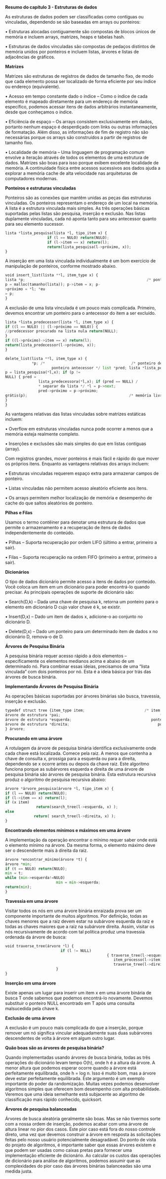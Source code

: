 **Resumo do capítulo 3 - Estruturas de dados**

As estruturas de dados podem ser classificadas como contíguas ou vinculadas, dependendo se são baseadas em arrays ou ponteiros:

• Estruturas alocadas contiguamente são compostas de blocos únicos de memória e incluem arrays, matrizes, heaps e tabelas hash.

• Estruturas de dados vinculadas são compostas de pedaços distintos de memória unidos por ponteiros e incluem listas, árvores e listas de adjacências de gráficos.

**Matrizes**

Matrizes são estruturas de registros de dados de tamanho fixo, de modo que cada elemento possa ser localizado de forma eficiente por seu índice ou endereço (equivalente).

• Acesso em tempo constante dado o índice – Como o índice de cada elemento é mapeado diretamente para um endereço de memória específico, podemos acessar itens de dados arbitrários instantaneamente, desde que conheçamos o índice.

• Eficiência de espaço – Os arrays consistem exclusivamente em dados, portanto nenhum espaço é desperdiçado com links ou outras informações de formatação. Além disso, as informações de fim de registro não são necessárias porque os arrays são construídos a partir de registros de tamanho fixo.

• Localidade de memória – Uma linguagem de programação comum envolve a iteração através de todos os elementos de uma estrutura de dados. Matrizes são boas para isso porque exibem excelente localidade de memória. A continuidade física entre acessos sucessivos aos dados ajuda a explorar a memória cache de alta velocidade nas arquiteturas de computadores modernas.

**Ponteiros e estruturas vinculadas**

Ponteiros são as conexões que mantêm unidas as peças das estruturas vinculadas. Os ponteiros representam o endereço de um local na memória.
A lista é a estrutura vinculada mais simples. As três operações básicas suportadas pelas listas são pesquisa, inserção e exclusão. Nas listas duplamente vinculadas, cada nó aponta tanto para seu antecessor quanto para seu elemento sucessor.

```python
lista *lista_pesquisa(lista *l, tipo_item x) {
                   if (l == NULO) return(NULO);
                   if (l->item == x) return(l);
                   return(lista_pesquisa(l->próximo, x));
}
   ```

A inserção em uma lista vinculada individualmente é um bom exercício de manipulação de ponteiros, conforme mostrado abaixo.

```python
void insert_list(lista **l, item_type x) {
lista *p;                                                       /* ponteiro temporário */
p = malloc(tamanho(lista)); p->item = x; p-
>próximo = *l; *eu
= p;
}
```
A exclusão de uma lista vinculada é um pouco mais complicada. Primeiro, devemos encontrar um ponteiro para o antecessor do item a ser excluído.

```python
lista *lista_predecessor(lista *l, item_type x) {
if ((l == NULO) || (l->próximo == NULO)) {
//predecessor procurado na lista nula return(NULL);
}
if ((l->próximo)->item == x) return(l);
return(lista_predecessor(l->próximo, x));
}
```

```python
delete_list(lista **l, item_type x) {
            *p; /*                                       /* ponteiro de item */ lista
                     ponteiro antecessor */ list *pred; lista *lista_pesquisa(), *lista_predecessora();
p = lista_pesquisa(*l,x); if (p !=
NULL) { pred =
               lista_predecessora(*l,x); if (pred == NULL) /
               * separar da lista */ *l = p->next;
               pred->próximo = p->próximo;
grátis(p);                                              /* memória livre usada pelo nó */
}
}
```

As vantagens relativas das listas vinculadas sobre matrizes estáticas incluem:

• Overflow em estruturas vinculadas nunca pode ocorrer a menos que a memória esteja realmente completo.

• Inserções e exclusões são mais simples do que em listas contíguas (array).

Com registros grandes, mover ponteiros é mais fácil e rápido do que mover os próprios itens.
Enquanto as vantagens relativas dos arrays incluem:

• Estruturas vinculadas requerem espaço extra para armazenar campos de ponteiro.

• Listas vinculadas não permitem acesso aleatório eficiente aos itens.

• Os arrays permitem melhor localização de memória e desempenho de cache do que saltos aleatórios de ponteiro.

**Pilhas e Filas**

Usamos o termo contêiner para denotar uma estrutura de dados que permite o armazenamento e a recuperação de itens de dados independentemente do conteúdo.

• Pilhas – Suporta recuperação por ordem LIFO (último a entrar, primeiro a sair).

• Filas – Suporta recuperação na ordem FIFO (primeiro a entrar, primeiro a sair).

**Dicionários**

O tipo de dados dicionário permite acesso a itens de dados por conteúdo. Você coloca um item em um dicionário para poder encontrá-lo quando precisar.
As principais operações de suporte de dicionário são:

• Search(D,k) – Dada uma chave de pesquisa k, retorna um ponteiro para o elemento em dicionário D cujo valor chave é k, se existir.

• Insert(D,x) – Dado um item de dados x, adicione-o ao conjunto no dicionário D.

• Delete(D,x) – Dado um ponteiro para um determinado item de dados x no dicionário D, remova-o de D.

**Árvores de Pesquisa Binária**

A pesquisa binária requer acesso rápido a dois elementos – especificamente os elementos medianos acima e abaixo de um determinado nó. Para combinar essas ideias, precisamos de uma “lista vinculada” com dois ponteiros por nó. Esta é a ideia básica por trás das árvores de busca binária.

**Implementando Árvores de Pesquisa Binária**

As operações básicas suportadas por árvores binárias são busca, travessia, inserção e exclusão.

```python
typedef struct tree {item_type item;                           /* item de dados */ /
árvore de estrutura *pai;                                             * ponteiro para o pai */ /*
árvore de estrutura *esquerda;                                    ponteiro para o filho esquerdo */ /*
árvore de estrutura *direita;                                        ponteiro para o filho direito */
} árvore;
```

**Procurando em uma árvore**

A rotulagem da árvore de pesquisa binária identifica exclusivamente onde cada chave está localizada. Comece pela raiz. A menos que contenha a chave de consulta x, prossiga para a esquerda ou para a direita, dependendo se x ocorre antes ou depois da chave raiz. Este algoritmo funciona porque as subárvores esquerda e direita de uma árvore de pesquisa binária são árvores de pesquisa binária. Esta estrutura recursiva produz o algoritmo de pesquisa recursiva abaixo:

```python
árvore *árvore_pesquisa(árvore *l, tipo_item x) {
if (l == NULO) return(NULO);
if (l->item == x) return(l);
if (x item) 
              return(search_tree(l->esquerda, x) );
else
             return( search_tree(l->direita, x) );
}
```

**Encontrando elementos mínimos e máximos em uma árvore**

A implementação da operação encontrar o mínimo requer saber onde está o elemento mínimo na árvore. Da mesma forma, o elemento máximo deve ser o descendente mais à direita da raiz.

```python
árvore *encontrar_mínimo(árvore *t) {
árvore *min;                                                            /* ponteiro para o mínimo */
if (t == NULO) return(NULO);
min = t; 
while (min->esquerda!=NULO)
                       min = min->esquerda;
return(min);
}
```

**Travessia em uma árvore**

Visitar todos os nós em uma árvore binária enraizada prova ser um componente importante de muitos algoritmos. Por definição, todas as chaves menores que a raiz devem estar na subárvore esquerda da raiz e todas as chaves maiores que a raiz na subárvore direita. Assim, visitar os nós recursivamente de acordo com tal política produz uma travessia ordenada da árvore de busca:

```python
void traverse_tree(árvore *l) {
                         if (l != NULL)
                                              { traverse_tree(l->esquerda); 
                                                 item_processo(l->item); 
                                                 traverse_tree(l->direita);
                       }
}
```

**Inserção em uma árvore**

Existe apenas um lugar para inserir um item x em uma árvore binária de busca T onde sabemos que podemos encontrá-lo novamente. Devemos substituir o ponteiro NULL encontrado em T após uma consulta malsucedida pela chave k.

**Exclusão de uma árvore**

A exclusão é um pouco mais complicada do que a inserção, porque remover um nó significa vincular adequadamente suas duas subárvores descendentes de volta à árvore em algum outro lugar.

**Quão boas são as árvores de pesquisa binária?**

Quando implementadas usando árvores de busca binária, todas as três operações do dicionário levam tempo O(h), onde h é a altura da árvore. A menor altura que podemos esperar ocorre quando a árvore está perfeitamente equilibrada, onde h = log n. Isso é muito bom, mas a árvore deve estar perfeitamente equilibrada.
Este argumento é um exemplo importante do poder da randomização. Muitas vezes podemos desenvolver algoritmos simples que oferecem bom desempenho com alta probabilidade. Veremos que uma ideia semelhante está subjacente ao algoritmo de classificação mais rápido conhecido, quicksort.

**Árvores de pesquisa balanceadas**

Árvores de busca aleatória geralmente são boas. Mas se não tivermos sorte com a nossa ordem de inserção, podemos acabar com uma árvore de altura linear no pior dos casos. Este pior caso está fora do nosso controle direto, uma vez que devemos construir a árvore em resposta às solicitações feitas pelo nosso usuário potencialmente desagradável.
Do ponto de vista do projeto de algoritmos, é importante saber que essas árvores existem e que podem ser usadas como caixas pretas para fornecer uma implementação eficiente de dicionário. Ao calcular os custos das operações de dicionário para análise de algoritmos, podemos assumir que as complexidades do pior caso das árvores binárias balanceadas são uma medida justa.

